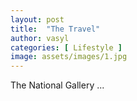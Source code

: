 ```yaml
---
layout: post
title:  "The Travel"
author: vasyl
categories: [ Lifestyle ]
image: assets/images/1.jpg
---
```


The National Gallery ...

